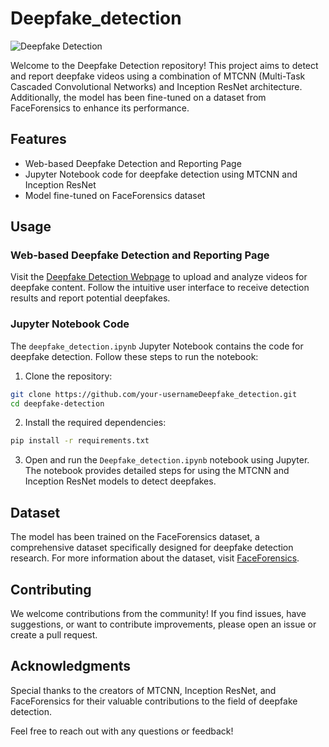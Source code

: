 # Deepfake_detection

![Deepfake Detection](https://img.shields.io/badge/Deepfake__detection-v1.0-blue)

Welcome to the Deepfake Detection repository! This project aims to detect and report deepfake videos using a combination of MTCNN (Multi-Task Cascaded Convolutional Networks) and Inception ResNet architecture. Additionally, the model has been fine-tuned on a dataset from FaceForensics to enhance its performance.

## Features

- Web-based Deepfake Detection and Reporting Page
- Jupyter Notebook code for deepfake detection using MTCNN and Inception ResNet
- Model fine-tuned on FaceForensics dataset

## Usage

### Web-based Deepfake Detection and Reporting Page

Visit the [Deepfake Detection Webpage](#) to upload and analyze videos for deepfake content. Follow the intuitive user interface to receive detection results and report potential deepfakes.

### Jupyter Notebook Code

The `deepfake_detection.ipynb` Jupyter Notebook contains the code for deepfake detection. Follow these steps to run the notebook:

1. Clone the repository:

```bash
git clone https://github.com/your-usernameDeepfake_detection.git
cd deepfake-detection
```

2. Install the required dependencies:

```bash
pip install -r requirements.txt
```

3. Open and run the `Deepfake_detection.ipynb` notebook using Jupyter. The notebook provides detailed steps for using the MTCNN and Inception ResNet models to detect deepfakes.

## Dataset

The model has been trained on the FaceForensics dataset, a comprehensive dataset specifically designed for deepfake detection research. For more information about the dataset, visit [FaceForensics](https://github.com/ondyari/FaceForensics).

## Contributing

We welcome contributions from the community! If you find issues, have suggestions, or want to contribute improvements, please open an issue or create a pull request.


## Acknowledgments

Special thanks to the creators of MTCNN, Inception ResNet, and FaceForensics for their valuable contributions to the field of deepfake detection.

Feel free to reach out with any questions or feedback!
